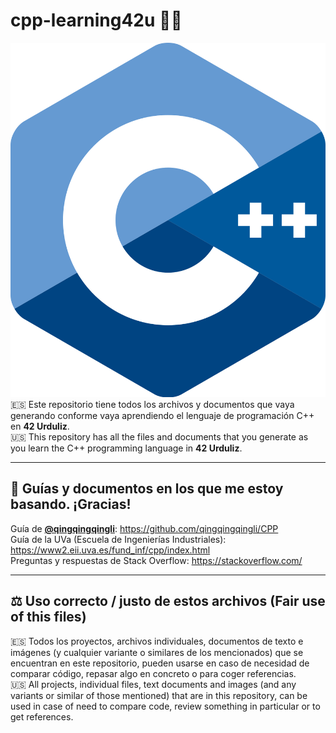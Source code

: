 # cpp-learning42u 🤔💭
![C++ Logo (Wikipedia)](https://github.com/AllPlayed/cpp-learning42u/blob/main/cpp_logo_wikipedia.png?raw=true)
🇪🇸 Este repositorio tiene todos los archivos y documentos que vaya generando conforme vaya aprendiendo el lenguaje de programación C++ en **42 Urduliz**.                                      
🇺🇸 This repository has all the files and documents that you generate as you learn the C++ programming language in **42 Urduliz**.

-------

## 📗 Guías y documentos en los que me estoy basando. ¡Gracias!
Guía de **[@qingqingqingli](https://github.com/qingqingqingli)**: https://github.com/qingqingqingli/CPP                            
Guía de la UVa (Escuela de Ingenierías Industriales): https://www2.eii.uva.es/fund_inf/cpp/index.html                             
Preguntas y respuestas de Stack Overflow: https://stackoverflow.com/

-------

## ⚖️ Uso correcto / justo de estos archivos (Fair use of this files)
🇪🇸 Todos los proyectos, archivos individuales, documentos de texto e imágenes (y cualquier variante o similares de los mencionados) que se encuentran en este repositorio, pueden usarse en caso de necesidad de comparar código, repasar algo en concreto o para coger referencias.                                   
🇺🇸 All projects, individual files, text documents and images (and any variants or similar of those mentioned) that are in this repository, can be used in case of need to compare code, review something in particular or to get references.
